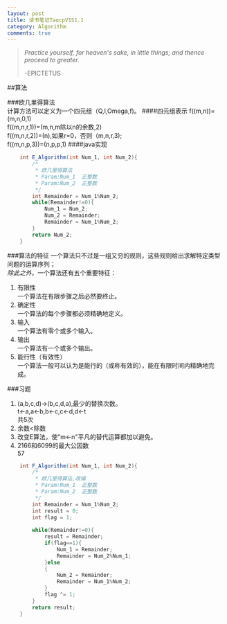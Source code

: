 ```yaml
---
layout: post
title: 读书笔记TaocpV1S1.1
category: Algorithm
comments: true
---
```


>*Practice yourself, for heaven's sake, in little things; and thence proceed to greater.*
>
>-EPICTETUS

##算法

###欧几里得算法
<br>
计算方法可以定义为一个四元组（Q,I,Omega,f)。
####四元组表示
f((m,n))=(m,n,0,1)<br>
f((m,n,r,1))=(m,n,m除以n的余数,2)<br>
f((m,n,r,2))=(n),如果r=0，否则（m,n,r,3);<br>
f((m,n,p,3))=(n,p,p,1)
####java实现
```java
	int E_Algorithm(int Num_1, int Num_2){
		/*
		 * 欧几里得算法
		 * Param:Num_1	正整数
		 * Param:Num_2	正整数
		 */
		int Remainder = Num_1%Num_2;
		while(Remainder!=0){
			Num_1 = Num_2;
			Num_2 = Remainder;
			Remainder = Num_1%Num_2;
		}
		return Num_2;
	}
```

###算法的特征
一个算法只不过是一组又穷的规则，这些规则给出求解特定类型问题的运算序列；<br>
*除此之外*，一个算法还有五个重要特征：<br>
1. 有限性<br>
	一个算法在有限步骤之后必然要终止。<br>
2. 确定性<br>
	一个算法的每个步骤都必须精确地定义。<br>
3. 输入<br>
	一个算法有零个或多个输入。<br>
4. 输出<br>
	一个算法有一个或多个输出。<br>
5. 能行性（有效性）<br>
	一个算法一般可以认为是能行的（或称有效的），能在有限时间内精确地完成。<br>
	
###习题
1. (a,b,c,d)->(b,c,d,a),最少的替换次数。<br>
	t<-a,a<-b,b<-c,c<-d,d<-t<br>
	共5次<br>
2. 余数<除数<br>
3. 改变E算法，使"m<-n"平凡的替代运算都加以避免。<br>
4. 2166和6099的最大公因数<br>
	57<br>

```java
	int F_Algorithm(int Num_1, int Num_2){
		/*
		 * 欧几里得算法,改编
		 * Param:Num_1	正整数
		 * Param:Num_2	正整数
		 */
		int Remainder = Num_1%Num_2;
		int result = 0;
		int flag = 1;
		
		while(Remainder!=0){
			result = Remainder;
			if(flag==1){
				Num_1 = Remainder;
				Remainder = Num_2%Num_1;
			}else
			{
				Num_2 = Remainder;
				Remainder = Num_1%Num_2;
			}
			flag ^= 1;
		}
		return result;
	}
```
